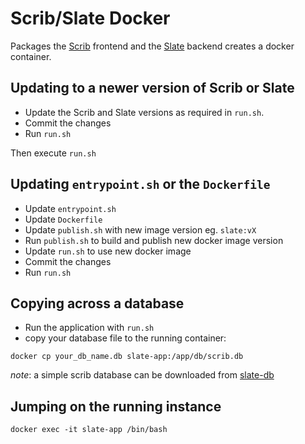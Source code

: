 # Scrib/Slate Docker

Packages the [Scrib](https://github.com/ssanj/scrib) frontend and the [Slate](https://github.com/ssanj/slate) backend creates a docker container.

## Updating to a newer version of Scrib or Slate

- Update the Scrib and Slate versions as required in `run.sh`.
- Commit the changes
- Run `run.sh`

Then execute `run.sh`

## Updating `entrypoint.sh` or the `Dockerfile`

- Update `entrypoint.sh`
- Update `Dockerfile`
- Update `publish.sh` with new image version eg. `slate:vX`
- Run `publish.sh` to build and publish new docker image version
- Update `run.sh` to use new docker image
- Commit the changes
- Run `run.sh`

## Copying across a database

- Run the application with `run.sh`
- copy your database file to the running container:

```
docker cp your_db_name.db slate-app:/app/db/scrib.db
```

_note_: a simple scrib database can be downloaded from [slate-db](https://github.com/ssanj/slate-db/releases/)


## Jumping on the running instance

```
docker exec -it slate-app /bin/bash
```